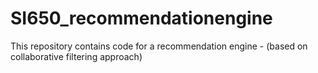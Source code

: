 # SI650_recommendationengine
This repository contains code for a recommendation engine - (based on collaborative filtering approach)
